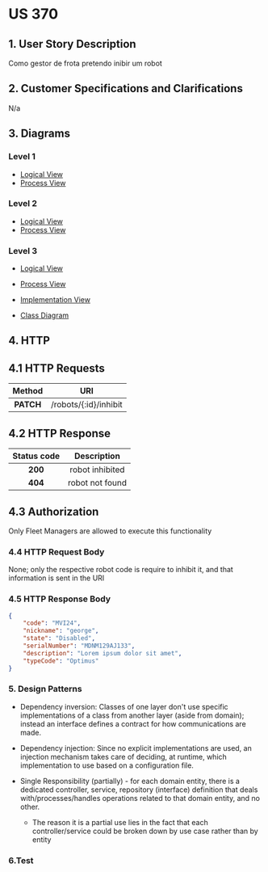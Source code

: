# US 370

## 1. User Story Description

Como gestor de frota pretendo inibir um robot

## 2. Customer Specifications and Clarifications

N/a

## 3. Diagrams

### Level 1

- [Logical View](../general-purpose/level1/logical-view.svg)
- [Process View](./level1/process-view.svg)

### Level 2
- [Logical View](../general-purpose/level2/logical-view.svg)
- [Process View](./level2/process-view.svg)

### Level 3
- [Logical View](../general-purpose/level3/logical-view.svg)
- [Process View](./level3/process-view.svg)
- [Implementation View](../general-purpose/level3/implementation-view.svg)

- [Class Diagram](./class-diagram.svg)

## 4. HTTP

## 4.1 HTTP Requests

| Method    | URI                   |
|:---------:|:---------------------:|
| **PATCH** | /robots/{:id}/inhibit |


## 4.2 HTTP Response
| Status code |   Description   |
|:-----------:|:---------------:|
|   **200**   | robot inhibited |
|   **404**   | robot not found |

## 4.3 Authorization
Only Fleet Managers are allowed to execute this functionality

### 4.4 HTTP Request Body
None; only the respective robot code is require to inhibit it, and that information is sent in the URI

### 4.5 HTTP Response Body
```json
{
    "code": "MVI24",
    "nickname": "george",
    "state": "Disabled",
    "serialNumber": "MDNM129AJ133",
    "description": "Lorem ipsum dolor sit amet",
    "typeCode": "Optimus"
}
```

### 5. Design Patterns
- Dependency inversion: Classes of one layer don't use specific implementations of a class from another layer (aside from domain); instead an interface defines a contract for how communications are made.

- Dependency injection: Since no explicit implementations are used, an injection mechanism takes care of deciding, at runtime, which implementation to use based on a configuration file.

- Single Responsibility (partially) - for each domain entity, there is a dedicated controller, service, repository (interface) definition that deals with/processes/handles operations related to that domain entity, and no other.
    + The reason it is a partial use lies in the fact that each controller/service could be broken down by use case rather than by entity

### 6.Test
<!-- TODO -->
